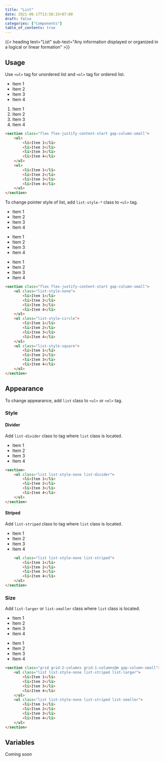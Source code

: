 ```yaml
---
title: "List"
date: 2021-06-17T13:58:33+07:00
draft: false
categories: ["Components"]
table_of_contents: true
---
```


{{< heading text="List" sub-text="Any information displayed or organized in a logical or linear formation" >}}

## Usage

Use `<ul>` tag for unordered list and `<ol>` tag for ordered list.

<section class="flex flex-justify-content-start gap-column-small">
    <ul>
        <li>Item 1</li>
        <li>Item 2</li>
        <li>Item 3</li>
        <li>Item 4</li>
    </ul>
    <ol>
        <li>Item 1</li>
        <li>Item 2</li>
        <li>Item 3</li>
        <li>Item 4</li>
    </ul>
</section>

``` html
<section class="flex flex-justify-content-start gap-column-small">
    <ul>
        <li>Item 1</li>
        <li>Item 2</li>
        <li>Item 3</li>
        <li>Item 4</li>
    </ul>
    <ol>
        <li>Item 1</li>
        <li>Item 2</li>
        <li>Item 3</li>
        <li>Item 4</li>
    </ul>
</section>
```

To change pointer style of list, add `list-style-*` class to `<ul>` tag.

<section class="flex flex-justify-content-start gap-column-small">
    <ul class="list-style-none">
        <li>Item 1</li>
        <li>Item 2</li>
        <li>Item 3</li>
        <li>Item 4</li>
    </ul>
    <ul class="list-style-circle">
        <li>Item 1</li>
        <li>Item 2</li>
        <li>Item 3</li>
        <li>Item 4</li>
    </ul>
    <ul class="list-style-square">
        <li>Item 1</li>
        <li>Item 2</li>
        <li>Item 3</li>
        <li>Item 4</li>
    </ul>
</section>

``` html
<section class="flex flex-justify-content-start gap-column-small">
    <ul class="list-style-none">
        <li>Item 1</li>
        <li>Item 2</li>
        <li>Item 3</li>
        <li>Item 4</li>
    </ul>
    <ul class="list-style-circle">
        <li>Item 1</li>
        <li>Item 2</li>
        <li>Item 3</li>
        <li>Item 4</li>
    </ul>
    <ul class="list-style-square">
        <li>Item 1</li>
        <li>Item 2</li>
        <li>Item 3</li>
        <li>Item 4</li>
    </ul>
</section>
```

## Appearance

To change appearance, add `list` class to `<ul>` or `<ol>` tag.

### Style

#### Divider

Add `list-divider` class to tag where `list` class is located.

<section>
    <ul class="list list-style-none list-divider">
        <li>Item 1</li>
        <li>Item 2</li>
        <li>Item 3</li>
        <li>Item 4</li>
    </ul>
</section>

``` html
<section>
    <ul class="list list-style-none list-divider">
        <li>Item 1</li>
        <li>Item 2</li>
        <li>Item 3</li>
        <li>Item 4</li>
    </ul>
</section>
```

#### Striped

Add `list-striped` class to tag where `list` class is located.

<section>
    <ul class="list list-style-none list-striped">
        <li>Item 1</li>
        <li>Item 2</li>
        <li>Item 3</li>
        <li>Item 4</li>
    </ul>
</section>

``` html
    <ul class="list list-style-none list-striped">
        <li>Item 1</li>
        <li>Item 2</li>
        <li>Item 3</li>
        <li>Item 4</li>
    </ul>
</section>
```

### Size

Add `list-larger` or `list-smaller` class where `list` class is located.

<section class="grid grid-2-columns grid-1-columns@m gap-column-small">
    <ul class="list list-style-none list-striped list-larger">
        <li>Item 1</li>
        <li>Item 2</li>
        <li>Item 3</li>
        <li>Item 4</li>
    </ul>
    <ul class="list list-style-none list-striped list-smaller">
        <li>Item 1</li>
        <li>Item 2</li>
        <li>Item 3</li>
        <li>Item 4</li>
    </ul>
</section>

``` html
<section class="grid grid-2-columns grid-1-columns@m gap-column-small">
    <ul class="list list-style-none list-striped list-larger">
        <li>Item 1</li>
        <li>Item 2</li>
        <li>Item 3</li>
        <li>Item 4</li>
    </ul>
    <ul class="list list-style-none list-striped list-smaller">
        <li>Item 1</li>
        <li>Item 2</li>
        <li>Item 3</li>
        <li>Item 4</li>
    </ul>
</section>
```

## Variables

Coming soon